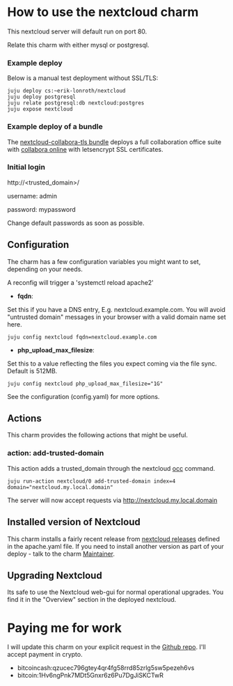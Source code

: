 # How to use the nextcloud charm

This nextcloud server will default run on port 80.

Relate this charm with either mysql or postgresql.

### Example deploy
Below is a manual test deployment without SSL/TLS:
```
juju deploy cs:~erik-lonroth/nextcloud
juju deploy postgresql
juju relate postgresql:db nextcloud:postgres
juju expose nextcloud
```

### Example deploy of a bundle
The [nextcloud-collabora-tls bundle](https://jujucharms.com/u/erik-lonroth/nextcloud-collabora-tls/bundle/)
deploys a full collaboration office suite with [collabora online](https://www.collaboraoffice.com/)
with letsencrypt SSL certificates.

### Initial login
http://<trusted_domain>/

username: admin

password: mypassword

Change default passwords as soon as possible.

## Configuration
The charm has a few configuration variables you might want to set, depending on your needs. 

A reconfig will trigger a 'systemctl reload apache2'

- **fqdn**:

Set this if you have a DNS entry, E.g. nextcloud.example.com. You will avoid "untrusted domain" messages
in your browser with a valid domain name set here. 
```
juju config nextcloud fqdn=nextcloud.example.com
```

- **php_upload_max_filesize**:

Set this to a value reflecting the files you expect coming via the file sync. Default is 512MB.
```
juju config nextcloud php_upload_max_filesize="1G"
```
See the configuration (config.yaml) for more options.

## Actions
This charm provides the following actions that might be useful.

### action: add-trusted-domain
This action adds a trusted_domain through the nextcloud [occ] command.
```
juju run-action nextcloud/0 add-trusted-domain index=4 domain="nextcloud.my.local.domain"
```
The server will now accept requests via http://nextcloud.my.local.domain


## Installed version of Nextcloud
This charm installs a fairly recent release from [nextcloud releases] defined in the apache.yaml file.
If you need to install another version as part of your deploy - talk to the charm [Maintainer].

## Upgrading Nextcloud
Its safe to use the Nextcloud web-gui for normal operational upgrades. 
You find it in the "Overview" section in the deployed nextcloud.


# Paying me for work
I will update this charm on your explicit request in the [Github repo]. I'll accept payment in crypto.

 - bitcoincash:qzucec796gtey4qr4fg58rrd85zrlg5sw5pezeh6vs
 - bitcoin:1Hv6ngPnk7MDt5Gnxr6z6Pu7DgJiSKCTwR
 
 [Github repo]: https://github.com/erik78se/layer-nextcloud
 [Maintainer]: https://eriklonroth.com
 [nextcloud releases]: https://download.nextcloud.com/server/releases/
 [occ]: https://docs.nextcloud.com/server/16/admin_manual/configuration_server/occ_command.html
